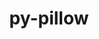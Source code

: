 ---
title: "py-pillow"
layout: cache
categories: [package, develop]
meta: {"versions": ["10.0.0", "9.0.0", "9.1.1", "9.2.0", "9.4.0", "9.5.0"], "compilers": ["apple-clang@=14.0.0", "apple-clang@=14.0.3", "gcc@=11.1.0", "gcc@=11.3.0", "gcc@=7.3.1", "gcc@=7.5.0"], "oss": ["amzn2", "ubuntu18.04", "ubuntu20.04", "ubuntu22.04", "ventura"], "platforms": ["darwin", "linux"], "targets": ["aarch64", "ivybridge", "ppc64le", "x86_64", "x86_64_v3"], "stacks": ["data-vis-sdk", "e4s", "e4s-power", "ml-darwin-aarch64-mps", "ml-linux-x86_64-cpu", "ml-linux-x86_64-cuda", "ml-linux-x86_64-rocm", "radiuss", "root"], "num_specs": 95, "num_specs_by_stack": {"root": 95, "ml-darwin-aarch64-mps": 3, "radiuss": 48, "e4s-power": 8, "data-vis-sdk": 8, "e4s": 7, "ml-linux-x86_64-cuda": 9, "ml-linux-x86_64-cpu": 9, "ml-linux-x86_64-rocm": 6}}
spec_details: [{"hash": "pigzg2srgrvpetu3wqy7rt44ds4lprbk", "compiler": "apple-clang@=14.0.0", "versions": ["9.5.0"], "os": "ventura", "platform": "darwin", "target": "aarch64", "variants": ["build_system=python_pip", "~freetype", "~imagequant", "+jpeg", "~jpeg2000", "~lcms", "~raqm", "~tiff", "~webp", "~xcb", "+zlib"], "stacks": ["root", "ml-darwin-aarch64-mps"], "size": "-", "tarball": "https://binaries.spack.io/develop/build_cache/darwin-ventura-aarch64/apple-clang-14.0.0/py-pillow-9.5.0/darwin-ventura-aarch64-apple-clang-14.0.0-py-pillow-9.5.0-pigzg2srgrvpetu3wqy7rt44ds4lprbk.spack"}, {"hash": "ovp3kf6xen5ujfgqdux5gowpvyd3nyex", "compiler": "apple-clang@=14.0.3", "versions": ["9.5.0"], "os": "ventura", "platform": "darwin", "target": "aarch64", "variants": ["build_system=python_pip", "~freetype", "~imagequant", "+jpeg", "~jpeg2000", "~lcms", "~raqm", "~tiff", "~webp", "~xcb", "+zlib"], "stacks": ["root", "ml-darwin-aarch64-mps"], "size": "-", "tarball": "https://binaries.spack.io/develop/build_cache/darwin-ventura-aarch64/apple-clang-14.0.3/py-pillow-9.5.0/darwin-ventura-aarch64-apple-clang-14.0.3-py-pillow-9.5.0-ovp3kf6xen5ujfgqdux5gowpvyd3nyex.spack"}, {"hash": "impr4f64ggrj6zgpad7d4yh2xieti36c", "compiler": "apple-clang@=14.0.3", "versions": ["9.5.0"], "os": "ventura", "platform": "darwin", "target": "aarch64", "variants": ["build_system=python_pip", "~freetype", "~imagequant", "+jpeg", "~jpeg2000", "~lcms", "~raqm", "~tiff", "~webp", "~xcb", "+zlib"], "stacks": ["root", "ml-darwin-aarch64-mps"], "size": "-", "tarball": "https://binaries.spack.io/develop/build_cache/darwin-ventura-aarch64/apple-clang-14.0.3/py-pillow-9.5.0/darwin-ventura-aarch64-apple-clang-14.0.3-py-pillow-9.5.0-impr4f64ggrj6zgpad7d4yh2xieti36c.spack"}, {"hash": "koaruousujlkgkwakaysfsv3sepf4f6u", "compiler": "gcc@=7.3.1", "versions": ["9.2.0"], "os": "amzn2", "platform": "linux", "target": "ivybridge", "variants": ["build_system=python_pip", "~freetype", "~imagequant", "+jpeg", "~jpeg2000", "~lcms", "~raqm", "~tiff", "~webp", "~xcb", "+zlib"], "stacks": ["root"], "size": "-", "tarball": "https://binaries.spack.io/develop/build_cache/linux-amzn2-ivybridge/gcc-7.3.1/py-pillow-9.2.0/linux-amzn2-ivybridge-gcc-7.3.1-py-pillow-9.2.0-koaruousujlkgkwakaysfsv3sepf4f6u.spack"}, {"hash": "s7vuguqjfkv23yjsmam4i2erhfmebn5f", "compiler": "gcc@=7.3.1", "versions": ["9.2.0"], "os": "amzn2", "platform": "linux", "target": "ivybridge", "variants": ["build_system=python_pip", "~freetype", "~imagequant", "+jpeg", "~jpeg2000", "~lcms", "~raqm", "~tiff", "~webp", "~xcb", "+zlib"], "stacks": ["root"], "size": "-", "tarball": "https://binaries.spack.io/develop/build_cache/linux-amzn2-ivybridge/gcc-7.3.1/py-pillow-9.2.0/linux-amzn2-ivybridge-gcc-7.3.1-py-pillow-9.2.0-s7vuguqjfkv23yjsmam4i2erhfmebn5f.spack"}, {"hash": "4yiabspa5w3mhzqbrophfjynoydplonc", "compiler": "gcc@=7.3.1", "versions": ["9.2.0"], "os": "amzn2", "platform": "linux", "target": "ivybridge", "variants": ["build_system=python_pip", "~freetype", "~imagequant", "+jpeg", "~jpeg2000", "~lcms", "~raqm", "~tiff", "~webp", "~xcb", "+zlib"], "stacks": ["root"], "size": "-", "tarball": "https://binaries.spack.io/develop/build_cache/linux-amzn2-ivybridge/gcc-7.3.1/py-pillow-9.2.0/linux-amzn2-ivybridge-gcc-7.3.1-py-pillow-9.2.0-4yiabspa5w3mhzqbrophfjynoydplonc.spack"}, {"hash": "id6idwulwq57cz3jrc543zeifzofadfi", "compiler": "gcc@=7.3.1", "versions": ["9.2.0"], "os": "amzn2", "platform": "linux", "target": "ivybridge", "variants": ["build_system=python_pip", "~freetype", "~imagequant", "+jpeg", "~jpeg2000", "~lcms", "~raqm", "~tiff", "~webp", "~xcb", "+zlib"], "stacks": ["root"], "size": "-", "tarball": "https://binaries.spack.io/develop/build_cache/linux-amzn2-ivybridge/gcc-7.3.1/py-pillow-9.2.0/linux-amzn2-ivybridge-gcc-7.3.1-py-pillow-9.2.0-id6idwulwq57cz3jrc543zeifzofadfi.spack"}, {"hash": "usuvt5yzq4ituyetgh36vxwglio6nguz", "compiler": "gcc@=7.3.1", "versions": ["9.2.0"], "os": "amzn2", "platform": "linux", "target": "ivybridge", "variants": ["build_system=python_pip", "~freetype", "~imagequant", "+jpeg", "~jpeg2000", "~lcms", "~raqm", "~tiff", "~webp", "~xcb", "+zlib"], "stacks": ["root"], "size": "-", "tarball": "https://binaries.spack.io/develop/build_cache/linux-amzn2-ivybridge/gcc-7.3.1/py-pillow-9.2.0/linux-amzn2-ivybridge-gcc-7.3.1-py-pillow-9.2.0-usuvt5yzq4ituyetgh36vxwglio6nguz.spack"}, {"hash": "7qs7dpvzzbmsaghfgkcq7lgynhqtgec6", "compiler": "gcc@=7.3.1", "versions": ["9.2.0"], "os": "amzn2", "platform": "linux", "target": "x86_64_v3", "variants": ["~freetype", "~imagequant", "+jpeg", "~jpeg2000", "~lcms", "~raqm", "~tiff", "~webp", "~xcb", "+zlib"], "stacks": ["root"], "size": "-", "tarball": "https://binaries.spack.io/develop/build_cache/linux-amzn2-x86_64_v3/gcc-7.3.1/py-pillow-9.2.0/linux-amzn2-x86_64_v3-gcc-7.3.1-py-pillow-9.2.0-7qs7dpvzzbmsaghfgkcq7lgynhqtgec6.spack"}, {"hash": "5jjmusxvzv76mv2mvhhiuowjmtb423ht", "compiler": "gcc@=7.3.1", "versions": ["9.2.0"], "os": "amzn2", "platform": "linux", "target": "x86_64_v3", "variants": ["build_system=python_pip", "~freetype", "~imagequant", "+jpeg", "~jpeg2000", "~lcms", "~raqm", "~tiff", "~webp", "~xcb", "+zlib"], "stacks": ["root"], "size": "-", "tarball": "https://binaries.spack.io/develop/build_cache/linux-amzn2-x86_64_v3/gcc-7.3.1/py-pillow-9.2.0/linux-amzn2-x86_64_v3-gcc-7.3.1-py-pillow-9.2.0-5jjmusxvzv76mv2mvhhiuowjmtb423ht.spack"}, {"hash": "olgpko6qax7giaxsnscew4mxitfsrqtv", "compiler": "gcc@=7.3.1", "versions": ["9.2.0"], "os": "amzn2", "platform": "linux", "target": "x86_64_v3", "variants": ["~freetype", "~imagequant", "+jpeg", "~jpeg2000", "~lcms", "~raqm", "~tiff", "~webp", "~xcb", "+zlib"], "stacks": ["root"], "size": "-", "tarball": "https://binaries.spack.io/develop/build_cache/linux-amzn2-x86_64_v3/gcc-7.3.1/py-pillow-9.2.0/linux-amzn2-x86_64_v3-gcc-7.3.1-py-pillow-9.2.0-olgpko6qax7giaxsnscew4mxitfsrqtv.spack"}, {"hash": "y7a33hsm6fsxsntgzp57t3q2ittyxq66", "compiler": "gcc@=7.3.1", "versions": ["9.2.0"], "os": "amzn2", "platform": "linux", "target": "x86_64_v3", "variants": ["build_system=python_pip", "~freetype", "~imagequant", "+jpeg", "~jpeg2000", "~lcms", "~raqm", "~tiff", "~webp", "~xcb", "+zlib"], "stacks": ["root"], "size": "-", "tarball": "https://binaries.spack.io/develop/build_cache/linux-amzn2-x86_64_v3/gcc-7.3.1/py-pillow-9.2.0/linux-amzn2-x86_64_v3-gcc-7.3.1-py-pillow-9.2.0-y7a33hsm6fsxsntgzp57t3q2ittyxq66.spack"}, {"hash": "j3izkkxwld3zkszgh27ktohxorwpdzuq", "compiler": "gcc@=7.3.1", "versions": ["9.2.0"], "os": "amzn2", "platform": "linux", "target": "x86_64_v3", "variants": ["build_system=python_pip", "~freetype", "~imagequant", "+jpeg", "~jpeg2000", "~lcms", "~raqm", "~tiff", "~webp", "~xcb", "+zlib"], "stacks": ["root"], "size": "-", "tarball": "https://binaries.spack.io/develop/build_cache/linux-amzn2-x86_64_v3/gcc-7.3.1/py-pillow-9.2.0/linux-amzn2-x86_64_v3-gcc-7.3.1-py-pillow-9.2.0-j3izkkxwld3zkszgh27ktohxorwpdzuq.spack"}, {"hash": "v6yo72fiumtktug6bhlrz3fdawwmg33s", "compiler": "gcc@=7.3.1", "versions": ["9.2.0"], "os": "amzn2", "platform": "linux", "target": "x86_64_v3", "variants": ["build_system=python_pip", "~freetype", "~imagequant", "+jpeg", "~jpeg2000", "~lcms", "~raqm", "~tiff", "~webp", "~xcb", "+zlib"], "stacks": ["root"], "size": "-", "tarball": "https://binaries.spack.io/develop/build_cache/linux-amzn2-x86_64_v3/gcc-7.3.1/py-pillow-9.2.0/linux-amzn2-x86_64_v3-gcc-7.3.1-py-pillow-9.2.0-v6yo72fiumtktug6bhlrz3fdawwmg33s.spack"}, {"hash": "oaejddiaphhdnsuocnc2xoaglf2e6mge", "compiler": "gcc@=7.3.1", "versions": ["9.2.0"], "os": "amzn2", "platform": "linux", "target": "x86_64_v3", "variants": ["build_system=python_pip", "~freetype", "~imagequant", "+jpeg", "~jpeg2000", "~lcms", "~raqm", "~tiff", "~webp", "~xcb", "+zlib"], "stacks": ["root"], "size": "-", "tarball": "https://binaries.spack.io/develop/build_cache/linux-amzn2-x86_64_v3/gcc-7.3.1/py-pillow-9.2.0/linux-amzn2-x86_64_v3-gcc-7.3.1-py-pillow-9.2.0-oaejddiaphhdnsuocnc2xoaglf2e6mge.spack"}, {"hash": "5yo57kn63pjqldkhyazuiiayah7iqgtq", "compiler": "gcc@=7.5.0", "versions": ["9.2.0"], "os": "ubuntu18.04", "platform": "linux", "target": "x86_64", "variants": ["~freetype", "~imagequant", "+jpeg", "~jpeg2000", "~lcms", "~tiff", "~webp", "~xcb", "+zlib"], "stacks": ["root", "radiuss"], "size": "-", "tarball": "https://binaries.spack.io/develop/build_cache/linux-ubuntu18.04-x86_64/gcc-7.5.0/py-pillow-9.2.0/linux-ubuntu18.04-x86_64-gcc-7.5.0-py-pillow-9.2.0-5yo57kn63pjqldkhyazuiiayah7iqgtq.spack"}, {"hash": "35zxbogqa3omkfyww2dqe4jhaswzwyga", "compiler": "gcc@=7.5.0", "versions": ["9.2.0"], "os": "ubuntu18.04", "platform": "linux", "target": "x86_64", "variants": ["~freetype", "~imagequant", "+jpeg", "~jpeg2000", "~lcms", "~tiff", "~webp", "~xcb", "+zlib"], "stacks": ["root", "radiuss"], "size": "-", "tarball": "https://binaries.spack.io/develop/build_cache/linux-ubuntu18.04-x86_64/gcc-7.5.0/py-pillow-9.2.0/linux-ubuntu18.04-x86_64-gcc-7.5.0-py-pillow-9.2.0-35zxbogqa3omkfyww2dqe4jhaswzwyga.spack"}, {"hash": "6w3j4maxxf76fcznsyivm277dbm6iz2b", "compiler": "gcc@=7.5.0", "versions": ["9.2.0"], "os": "ubuntu18.04", "platform": "linux", "target": "x86_64", "variants": ["build_system=python_pip", "~freetype", "~imagequant", "+jpeg", "~jpeg2000", "~lcms", "~raqm", "~tiff", "~webp", "~xcb", "+zlib"], "stacks": ["root", "radiuss"], "size": "-", "tarball": "https://binaries.spack.io/develop/build_cache/linux-ubuntu18.04-x86_64/gcc-7.5.0/py-pillow-9.2.0/linux-ubuntu18.04-x86_64-gcc-7.5.0-py-pillow-9.2.0-6w3j4maxxf76fcznsyivm277dbm6iz2b.spack"}, {"hash": "5sautz7p66m6n3z5mp7wjgrdajoqwm3b", "compiler": "gcc@=7.5.0", "versions": ["9.2.0"], "os": "ubuntu18.04", "platform": "linux", "target": "x86_64", "variants": ["~freetype", "~imagequant", "+jpeg", "~jpeg2000", "~lcms", "~tiff", "~webp", "~xcb", "+zlib"], "stacks": ["root", "radiuss"], "size": "-", "tarball": "https://binaries.spack.io/develop/build_cache/linux-ubuntu18.04-x86_64/gcc-7.5.0/py-pillow-9.2.0/linux-ubuntu18.04-x86_64-gcc-7.5.0-py-pillow-9.2.0-5sautz7p66m6n3z5mp7wjgrdajoqwm3b.spack"}, {"hash": "v7khdlm2is652gull7qq2qkxykymt24l", "compiler": "gcc@=7.5.0", "versions": ["9.1.1"], "os": "ubuntu18.04", "platform": "linux", "target": "x86_64", "variants": ["~freetype", "~imagequant", "+jpeg", "~jpeg2000", "~lcms", "~tiff", "~webp", "~xcb", "+zlib"], "stacks": ["root", "radiuss"], "size": "-", "tarball": "https://binaries.spack.io/develop/build_cache/linux-ubuntu18.04-x86_64/gcc-7.5.0/py-pillow-9.1.1/linux-ubuntu18.04-x86_64-gcc-7.5.0-py-pillow-9.1.1-v7khdlm2is652gull7qq2qkxykymt24l.spack"}, {"hash": "23mocdx7jqh4n4ncmqemrgypfrswtcag", "compiler": "gcc@=7.5.0", "versions": ["9.2.0"], "os": "ubuntu18.04", "platform": "linux", "target": "x86_64", "variants": ["~freetype", "~imagequant", "+jpeg", "~jpeg2000", "~lcms", "~tiff", "~webp", "~xcb", "+zlib"], "stacks": ["root", "radiuss"], "size": "-", "tarball": "https://binaries.spack.io/develop/build_cache/linux-ubuntu18.04-x86_64/gcc-7.5.0/py-pillow-9.2.0/linux-ubuntu18.04-x86_64-gcc-7.5.0-py-pillow-9.2.0-23mocdx7jqh4n4ncmqemrgypfrswtcag.spack"}, {"hash": "erhvnx3s6wfm4uvcarz47rlanqgwyt4j", "compiler": "gcc@=7.5.0", "versions": ["9.2.0"], "os": "ubuntu18.04", "platform": "linux", "target": "x86_64", "variants": ["~freetype", "~imagequant", "+jpeg", "~jpeg2000", "~lcms", "~tiff", "~webp", "~xcb", "+zlib"], "stacks": ["root", "radiuss"], "size": "-", "tarball": "https://binaries.spack.io/develop/build_cache/linux-ubuntu18.04-x86_64/gcc-7.5.0/py-pillow-9.2.0/linux-ubuntu18.04-x86_64-gcc-7.5.0-py-pillow-9.2.0-erhvnx3s6wfm4uvcarz47rlanqgwyt4j.spack"}, {"hash": "y26d3pondxb2v4puk7swzinxbr4ubnul", "compiler": "gcc@=7.5.0", "versions": ["9.4.0"], "os": "ubuntu18.04", "platform": "linux", "target": "x86_64", "variants": ["build_system=python_pip", "~freetype", "~imagequant", "+jpeg", "~jpeg2000", "~lcms", "~raqm", "~tiff", "~webp", "~xcb", "+zlib"], "stacks": ["root", "radiuss"], "size": "-", "tarball": "https://binaries.spack.io/develop/build_cache/linux-ubuntu18.04-x86_64/gcc-7.5.0/py-pillow-9.4.0/linux-ubuntu18.04-x86_64-gcc-7.5.0-py-pillow-9.4.0-y26d3pondxb2v4puk7swzinxbr4ubnul.spack"}, {"hash": "r43ovuaxnjsdg7jbjyvqt5ofienn5jyr", "compiler": "gcc@=7.5.0", "versions": ["9.2.0"], "os": "ubuntu18.04", "platform": "linux", "target": "x86_64", "variants": ["~freetype", "~imagequant", "+jpeg", "~jpeg2000", "~lcms", "~tiff", "~webp", "~xcb", "+zlib"], "stacks": ["root", "radiuss"], "size": "-", "tarball": "https://binaries.spack.io/develop/build_cache/linux-ubuntu18.04-x86_64/gcc-7.5.0/py-pillow-9.2.0/linux-ubuntu18.04-x86_64-gcc-7.5.0-py-pillow-9.2.0-r43ovuaxnjsdg7jbjyvqt5ofienn5jyr.spack"}, {"hash": "l2tvhnm4on5qw3qbtg4ltmfl5bywavxb", "compiler": "gcc@=7.5.0", "versions": ["9.2.0"], "os": "ubuntu18.04", "platform": "linux", "target": "x86_64", "variants": ["build_system=python_pip", "~freetype", "~imagequant", "+jpeg", "~jpeg2000", "~lcms", "~raqm", "~tiff", "~webp", "~xcb", "+zlib"], "stacks": ["root", "radiuss"], "size": "-", "tarball": "https://binaries.spack.io/develop/build_cache/linux-ubuntu18.04-x86_64/gcc-7.5.0/py-pillow-9.2.0/linux-ubuntu18.04-x86_64-gcc-7.5.0-py-pillow-9.2.0-l2tvhnm4on5qw3qbtg4ltmfl5bywavxb.spack"}, {"hash": "hqclge7bppfkwmz7g6yoiuebm6hp54i7", "compiler": "gcc@=7.5.0", "versions": ["9.0.0"], "os": "ubuntu18.04", "platform": "linux", "target": "x86_64", "variants": ["~freetype", "~imagequant", "+jpeg", "~jpeg2000", "~lcms", "~tiff", "~webp", "~webpmux", "~xcb", "+zlib"], "stacks": ["root", "radiuss"], "size": "-", "tarball": "https://binaries.spack.io/develop/build_cache/linux-ubuntu18.04-x86_64/gcc-7.5.0/py-pillow-9.0.0/linux-ubuntu18.04-x86_64-gcc-7.5.0-py-pillow-9.0.0-hqclge7bppfkwmz7g6yoiuebm6hp54i7.spack"}, {"hash": "fqv5f3qzifiefikivqezdicb6hktkolc", "compiler": "gcc@=7.5.0", "versions": ["9.2.0"], "os": "ubuntu18.04", "platform": "linux", "target": "x86_64", "variants": ["~freetype", "~imagequant", "+jpeg", "~jpeg2000", "~lcms", "~tiff", "~webp", "~xcb", "+zlib"], "stacks": ["root", "radiuss"], "size": "-", "tarball": "https://binaries.spack.io/develop/build_cache/linux-ubuntu18.04-x86_64/gcc-7.5.0/py-pillow-9.2.0/linux-ubuntu18.04-x86_64-gcc-7.5.0-py-pillow-9.2.0-fqv5f3qzifiefikivqezdicb6hktkolc.spack"}, {"hash": "chawsswv7tyjoqlxzvcvr3roea46vpnz", "compiler": "gcc@=7.5.0", "versions": ["9.1.1"], "os": "ubuntu18.04", "platform": "linux", "target": "x86_64", "variants": ["~freetype", "~imagequant", "+jpeg", "~jpeg2000", "~lcms", "~tiff", "~webp", "~xcb", "+zlib"], "stacks": ["root", "radiuss"], "size": "-", "tarball": "https://binaries.spack.io/develop/build_cache/linux-ubuntu18.04-x86_64/gcc-7.5.0/py-pillow-9.1.1/linux-ubuntu18.04-x86_64-gcc-7.5.0-py-pillow-9.1.1-chawsswv7tyjoqlxzvcvr3roea46vpnz.spack"}, {"hash": "oyetihezqpkmpoquti4nxebcgkvqne73", "compiler": "gcc@=7.5.0", "versions": ["9.2.0"], "os": "ubuntu18.04", "platform": "linux", "target": "x86_64", "variants": ["~freetype", "~imagequant", "+jpeg", "~jpeg2000", "~lcms", "~tiff", "~webp", "~xcb", "+zlib"], "stacks": ["root", "radiuss"], "size": "-", "tarball": "https://binaries.spack.io/develop/build_cache/linux-ubuntu18.04-x86_64/gcc-7.5.0/py-pillow-9.2.0/linux-ubuntu18.04-x86_64-gcc-7.5.0-py-pillow-9.2.0-oyetihezqpkmpoquti4nxebcgkvqne73.spack"}, {"hash": "nwcyg3ejwsfxjkcawekqfgt3lsymbi34", "compiler": "gcc@=7.5.0", "versions": ["9.0.0"], "os": "ubuntu18.04", "platform": "linux", "target": "x86_64", "variants": ["~freetype", "~imagequant", "+jpeg", "~jpeg2000", "~lcms", "~tiff", "~webp", "~webpmux", "~xcb", "+zlib"], "stacks": ["root", "radiuss"], "size": "-", "tarball": "https://binaries.spack.io/develop/build_cache/linux-ubuntu18.04-x86_64/gcc-7.5.0/py-pillow-9.0.0/linux-ubuntu18.04-x86_64-gcc-7.5.0-py-pillow-9.0.0-nwcyg3ejwsfxjkcawekqfgt3lsymbi34.spack"}, {"hash": "vxtcj323zpwroiomiqujrmgtg7zovjyy", "compiler": "gcc@=7.5.0", "versions": ["9.0.0"], "os": "ubuntu18.04", "platform": "linux", "target": "x86_64", "variants": ["~freetype", "~imagequant", "+jpeg", "~jpeg2000", "~lcms", "~tiff", "~webp", "~webpmux", "~xcb", "+zlib"], "stacks": ["root", "radiuss"], "size": "-", "tarball": "https://binaries.spack.io/develop/build_cache/linux-ubuntu18.04-x86_64/gcc-7.5.0/py-pillow-9.0.0/linux-ubuntu18.04-x86_64-gcc-7.5.0-py-pillow-9.0.0-vxtcj323zpwroiomiqujrmgtg7zovjyy.spack"}, {"hash": "6l4yhttt723iuwaxhfxd6xdkxrhvyv3o", "compiler": "gcc@=7.5.0", "versions": ["9.2.0"], "os": "ubuntu18.04", "platform": "linux", "target": "x86_64", "variants": ["~freetype", "~imagequant", "+jpeg", "~jpeg2000", "~lcms", "~tiff", "~webp", "~xcb", "+zlib"], "stacks": ["root", "radiuss"], "size": "-", "tarball": "https://binaries.spack.io/develop/build_cache/linux-ubuntu18.04-x86_64/gcc-7.5.0/py-pillow-9.2.0/linux-ubuntu18.04-x86_64-gcc-7.5.0-py-pillow-9.2.0-6l4yhttt723iuwaxhfxd6xdkxrhvyv3o.spack"}, {"hash": "jnp62ij4en3aiae6u3jqinjok2md5myw", "compiler": "gcc@=7.5.0", "versions": ["9.0.0"], "os": "ubuntu18.04", "platform": "linux", "target": "x86_64", "variants": ["~freetype", "~imagequant", "+jpeg", "~jpeg2000", "~lcms", "~tiff", "~webp", "~webpmux", "~xcb", "+zlib"], "stacks": ["root", "radiuss"], "size": "-", "tarball": "https://binaries.spack.io/develop/build_cache/linux-ubuntu18.04-x86_64/gcc-7.5.0/py-pillow-9.0.0/linux-ubuntu18.04-x86_64-gcc-7.5.0-py-pillow-9.0.0-jnp62ij4en3aiae6u3jqinjok2md5myw.spack"}, {"hash": "dnuxwz2oawwcbr3ieefbu4q6v5cohtd4", "compiler": "gcc@=7.5.0", "versions": ["9.2.0"], "os": "ubuntu18.04", "platform": "linux", "target": "x86_64", "variants": ["~freetype", "~imagequant", "+jpeg", "~jpeg2000", "~lcms", "~tiff", "~webp", "~xcb", "+zlib"], "stacks": ["root", "radiuss"], "size": "-", "tarball": "https://binaries.spack.io/develop/build_cache/linux-ubuntu18.04-x86_64/gcc-7.5.0/py-pillow-9.2.0/linux-ubuntu18.04-x86_64-gcc-7.5.0-py-pillow-9.2.0-dnuxwz2oawwcbr3ieefbu4q6v5cohtd4.spack"}, {"hash": "zuenbot3ccowezv5om5bgkdajm3o3of5", "compiler": "gcc@=7.5.0", "versions": ["9.1.1"], "os": "ubuntu18.04", "platform": "linux", "target": "x86_64", "variants": ["~freetype", "~imagequant", "+jpeg", "~jpeg2000", "~lcms", "~tiff", "~webp", "~xcb", "+zlib"], "stacks": ["root", "radiuss"], "size": "-", "tarball": "https://binaries.spack.io/develop/build_cache/linux-ubuntu18.04-x86_64/gcc-7.5.0/py-pillow-9.1.1/linux-ubuntu18.04-x86_64-gcc-7.5.0-py-pillow-9.1.1-zuenbot3ccowezv5om5bgkdajm3o3of5.spack"}, {"hash": "xzcvrkadpktrlg5hgbmaaiuzu4fumo5u", "compiler": "gcc@=7.5.0", "versions": ["9.2.0"], "os": "ubuntu18.04", "platform": "linux", "target": "x86_64", "variants": ["build_system=python_pip", "~freetype", "~imagequant", "+jpeg", "~jpeg2000", "~lcms", "~raqm", "~tiff", "~webp", "~xcb", "+zlib"], "stacks": ["root", "radiuss"], "size": "-", "tarball": "https://binaries.spack.io/develop/build_cache/linux-ubuntu18.04-x86_64/gcc-7.5.0/py-pillow-9.2.0/linux-ubuntu18.04-x86_64-gcc-7.5.0-py-pillow-9.2.0-xzcvrkadpktrlg5hgbmaaiuzu4fumo5u.spack"}, {"hash": "2garraxflmkh3r3ckcmyl7mn47jlaaux", "compiler": "gcc@=7.5.0", "versions": ["9.2.0"], "os": "ubuntu18.04", "platform": "linux", "target": "x86_64", "variants": ["~freetype", "~imagequant", "+jpeg", "~jpeg2000", "~lcms", "~tiff", "~webp", "~xcb", "+zlib"], "stacks": ["root", "radiuss"], "size": "-", "tarball": "https://binaries.spack.io/develop/build_cache/linux-ubuntu18.04-x86_64/gcc-7.5.0/py-pillow-9.2.0/linux-ubuntu18.04-x86_64-gcc-7.5.0-py-pillow-9.2.0-2garraxflmkh3r3ckcmyl7mn47jlaaux.spack"}, {"hash": "mw6wz33yonabbnuuvqj7fwikukhmzjiv", "compiler": "gcc@=7.5.0", "versions": ["9.2.0"], "os": "ubuntu18.04", "platform": "linux", "target": "x86_64", "variants": ["~freetype", "~imagequant", "+jpeg", "~jpeg2000", "~lcms", "~tiff", "~webp", "~xcb", "+zlib"], "stacks": ["root", "radiuss"], "size": "-", "tarball": "https://binaries.spack.io/develop/build_cache/linux-ubuntu18.04-x86_64/gcc-7.5.0/py-pillow-9.2.0/linux-ubuntu18.04-x86_64-gcc-7.5.0-py-pillow-9.2.0-mw6wz33yonabbnuuvqj7fwikukhmzjiv.spack"}, {"hash": "4v4qnjrpbqdbaap7xv3bpzatetpmapjb", "compiler": "gcc@=7.5.0", "versions": ["9.1.1"], "os": "ubuntu18.04", "platform": "linux", "target": "x86_64", "variants": ["~freetype", "~imagequant", "+jpeg", "~jpeg2000", "~lcms", "~tiff", "~webp", "~xcb", "+zlib"], "stacks": ["root", "radiuss"], "size": "-", "tarball": "https://binaries.spack.io/develop/build_cache/linux-ubuntu18.04-x86_64/gcc-7.5.0/py-pillow-9.1.1/linux-ubuntu18.04-x86_64-gcc-7.5.0-py-pillow-9.1.1-4v4qnjrpbqdbaap7xv3bpzatetpmapjb.spack"}, {"hash": "z5z7z64fzna377gohhobyquzszowx54f", "compiler": "gcc@=7.5.0", "versions": ["9.2.0"], "os": "ubuntu18.04", "platform": "linux", "target": "x86_64", "variants": ["~freetype", "~imagequant", "+jpeg", "~jpeg2000", "~lcms", "~tiff", "~webp", "~xcb", "+zlib"], "stacks": ["root", "radiuss"], "size": "-", "tarball": "https://binaries.spack.io/develop/build_cache/linux-ubuntu18.04-x86_64/gcc-7.5.0/py-pillow-9.2.0/linux-ubuntu18.04-x86_64-gcc-7.5.0-py-pillow-9.2.0-z5z7z64fzna377gohhobyquzszowx54f.spack"}, {"hash": "ifv6bzpgqjde6lobskqgsv2ymjwnyffv", "compiler": "gcc@=7.5.0", "versions": ["9.2.0"], "os": "ubuntu18.04", "platform": "linux", "target": "x86_64", "variants": ["~freetype", "~imagequant", "+jpeg", "~jpeg2000", "~lcms", "~tiff", "~webp", "~xcb", "+zlib"], "stacks": ["root", "radiuss"], "size": "-", "tarball": "https://binaries.spack.io/develop/build_cache/linux-ubuntu18.04-x86_64/gcc-7.5.0/py-pillow-9.2.0/linux-ubuntu18.04-x86_64-gcc-7.5.0-py-pillow-9.2.0-ifv6bzpgqjde6lobskqgsv2ymjwnyffv.spack"}, {"hash": "thyboruta4cku67vm72okejvutlqx5w4", "compiler": "gcc@=7.5.0", "versions": ["9.1.1"], "os": "ubuntu18.04", "platform": "linux", "target": "x86_64", "variants": ["~freetype", "~imagequant", "+jpeg", "~jpeg2000", "~lcms", "~tiff", "~webp", "~xcb", "+zlib"], "stacks": ["root", "radiuss"], "size": "-", "tarball": "https://binaries.spack.io/develop/build_cache/linux-ubuntu18.04-x86_64/gcc-7.5.0/py-pillow-9.1.1/linux-ubuntu18.04-x86_64-gcc-7.5.0-py-pillow-9.1.1-thyboruta4cku67vm72okejvutlqx5w4.spack"}, {"hash": "lqcxrw3ldrxg6sij33apnamhe4s3uke6", "compiler": "gcc@=7.5.0", "versions": ["9.2.0"], "os": "ubuntu18.04", "platform": "linux", "target": "x86_64", "variants": ["~freetype", "~imagequant", "+jpeg", "~jpeg2000", "~lcms", "~tiff", "~webp", "~xcb", "+zlib"], "stacks": ["root", "radiuss"], "size": "-", "tarball": "https://binaries.spack.io/develop/build_cache/linux-ubuntu18.04-x86_64/gcc-7.5.0/py-pillow-9.2.0/linux-ubuntu18.04-x86_64-gcc-7.5.0-py-pillow-9.2.0-lqcxrw3ldrxg6sij33apnamhe4s3uke6.spack"}, {"hash": "5fgpzdw63bmisfr7clljuo634c4elvrc", "compiler": "gcc@=7.5.0", "versions": ["9.2.0"], "os": "ubuntu18.04", "platform": "linux", "target": "x86_64", "variants": ["~freetype", "~imagequant", "+jpeg", "~jpeg2000", "~lcms", "~tiff", "~webp", "~xcb", "+zlib"], "stacks": ["root", "radiuss"], "size": "-", "tarball": "https://binaries.spack.io/develop/build_cache/linux-ubuntu18.04-x86_64/gcc-7.5.0/py-pillow-9.2.0/linux-ubuntu18.04-x86_64-gcc-7.5.0-py-pillow-9.2.0-5fgpzdw63bmisfr7clljuo634c4elvrc.spack"}, {"hash": "hpetmxnnonunp7yiz5v56pmluvcy6ydd", "compiler": "gcc@=7.5.0", "versions": ["9.1.1"], "os": "ubuntu18.04", "platform": "linux", "target": "x86_64", "variants": ["~freetype", "~imagequant", "+jpeg", "~jpeg2000", "~lcms", "~tiff", "~webp", "~xcb", "+zlib"], "stacks": ["root", "radiuss"], "size": "-", "tarball": "https://binaries.spack.io/develop/build_cache/linux-ubuntu18.04-x86_64/gcc-7.5.0/py-pillow-9.1.1/linux-ubuntu18.04-x86_64-gcc-7.5.0-py-pillow-9.1.1-hpetmxnnonunp7yiz5v56pmluvcy6ydd.spack"}, {"hash": "hxfxhdpesqnzczbwhzs2rj757q3altv4", "compiler": "gcc@=7.5.0", "versions": ["9.2.0"], "os": "ubuntu18.04", "platform": "linux", "target": "x86_64", "variants": ["build_system=python_pip", "~freetype", "~imagequant", "+jpeg", "~jpeg2000", "~lcms", "~raqm", "~tiff", "~webp", "~xcb", "+zlib"], "stacks": ["root", "radiuss"], "size": "-", "tarball": "https://binaries.spack.io/develop/build_cache/linux-ubuntu18.04-x86_64/gcc-7.5.0/py-pillow-9.2.0/linux-ubuntu18.04-x86_64-gcc-7.5.0-py-pillow-9.2.0-hxfxhdpesqnzczbwhzs2rj757q3altv4.spack"}, {"hash": "i7pyrhydskvprajkeuzike3bx6otjlaf", "compiler": "gcc@=7.5.0", "versions": ["9.0.0"], "os": "ubuntu18.04", "platform": "linux", "target": "x86_64", "variants": ["~freetype", "~imagequant", "+jpeg", "~jpeg2000", "~lcms", "~tiff", "~webp", "~webpmux", "~xcb", "+zlib"], "stacks": ["root", "radiuss"], "size": "-", "tarball": "https://binaries.spack.io/develop/build_cache/linux-ubuntu18.04-x86_64/gcc-7.5.0/py-pillow-9.0.0/linux-ubuntu18.04-x86_64-gcc-7.5.0-py-pillow-9.0.0-i7pyrhydskvprajkeuzike3bx6otjlaf.spack"}, {"hash": "n4bcyig4uamciqhrgbuv23fxoej56xkp", "compiler": "gcc@=7.5.0", "versions": ["9.2.0"], "os": "ubuntu18.04", "platform": "linux", "target": "x86_64", "variants": ["~freetype", "~imagequant", "+jpeg", "~jpeg2000", "~lcms", "~tiff", "~webp", "~xcb", "+zlib"], "stacks": ["root", "radiuss"], "size": "-", "tarball": "https://binaries.spack.io/develop/build_cache/linux-ubuntu18.04-x86_64/gcc-7.5.0/py-pillow-9.2.0/linux-ubuntu18.04-x86_64-gcc-7.5.0-py-pillow-9.2.0-n4bcyig4uamciqhrgbuv23fxoej56xkp.spack"}, {"hash": "xnhimoikftoijmy3jonygmkhaxbsbfti", "compiler": "gcc@=7.5.0", "versions": ["9.2.0"], "os": "ubuntu18.04", "platform": "linux", "target": "x86_64", "variants": ["~freetype", "~imagequant", "+jpeg", "~jpeg2000", "~lcms", "~tiff", "~webp", "~xcb", "+zlib"], "stacks": ["root", "radiuss"], "size": "-", "tarball": "https://binaries.spack.io/develop/build_cache/linux-ubuntu18.04-x86_64/gcc-7.5.0/py-pillow-9.2.0/linux-ubuntu18.04-x86_64-gcc-7.5.0-py-pillow-9.2.0-xnhimoikftoijmy3jonygmkhaxbsbfti.spack"}, {"hash": "upoemup5rce7la3kcwtm6u3iuevp3r7a", "compiler": "gcc@=7.5.0", "versions": ["9.2.0"], "os": "ubuntu18.04", "platform": "linux", "target": "x86_64", "variants": ["~freetype", "~imagequant", "+jpeg", "~jpeg2000", "~lcms", "~tiff", "~webp", "~xcb", "+zlib"], "stacks": ["root", "radiuss"], "size": "-", "tarball": "https://binaries.spack.io/develop/build_cache/linux-ubuntu18.04-x86_64/gcc-7.5.0/py-pillow-9.2.0/linux-ubuntu18.04-x86_64-gcc-7.5.0-py-pillow-9.2.0-upoemup5rce7la3kcwtm6u3iuevp3r7a.spack"}, {"hash": "zw7mqts5bkukv24wtcjot33kk2ny6fif", "compiler": "gcc@=7.5.0", "versions": ["9.2.0"], "os": "ubuntu18.04", "platform": "linux", "target": "x86_64", "variants": ["~freetype", "~imagequant", "+jpeg", "~jpeg2000", "~lcms", "~tiff", "~webp", "~xcb", "+zlib"], "stacks": ["root", "radiuss"], "size": "-", "tarball": "https://binaries.spack.io/develop/build_cache/linux-ubuntu18.04-x86_64/gcc-7.5.0/py-pillow-9.2.0/linux-ubuntu18.04-x86_64-gcc-7.5.0-py-pillow-9.2.0-zw7mqts5bkukv24wtcjot33kk2ny6fif.spack"}, {"hash": "xaxbprj6kzxtvnms6cvj6lrur3gg2tye", "compiler": "gcc@=7.5.0", "versions": ["9.0.0"], "os": "ubuntu18.04", "platform": "linux", "target": "x86_64", "variants": ["~freetype", "~imagequant", "+jpeg", "~jpeg2000", "~lcms", "~tiff", "~webp", "~webpmux", "~xcb", "+zlib"], "stacks": ["root", "radiuss"], "size": "-", "tarball": "https://binaries.spack.io/develop/build_cache/linux-ubuntu18.04-x86_64/gcc-7.5.0/py-pillow-9.0.0/linux-ubuntu18.04-x86_64-gcc-7.5.0-py-pillow-9.0.0-xaxbprj6kzxtvnms6cvj6lrur3gg2tye.spack"}, {"hash": "doocpnaenzy4dfyct4cmqhj7xghh6knh", "compiler": "gcc@=7.5.0", "versions": ["9.1.1"], "os": "ubuntu18.04", "platform": "linux", "target": "x86_64", "variants": ["~freetype", "~imagequant", "+jpeg", "~jpeg2000", "~lcms", "~tiff", "~webp", "~xcb", "+zlib"], "stacks": ["root", "radiuss"], "size": "-", "tarball": "https://binaries.spack.io/develop/build_cache/linux-ubuntu18.04-x86_64/gcc-7.5.0/py-pillow-9.1.1/linux-ubuntu18.04-x86_64-gcc-7.5.0-py-pillow-9.1.1-doocpnaenzy4dfyct4cmqhj7xghh6knh.spack"}, {"hash": "6c7l4llqhgvxtjrqzvzedylsjfr6gmhy", "compiler": "gcc@=7.5.0", "versions": ["9.2.0"], "os": "ubuntu18.04", "platform": "linux", "target": "x86_64", "variants": ["build_system=python_pip", "~freetype", "~imagequant", "+jpeg", "~jpeg2000", "~lcms", "~raqm", "~tiff", "~webp", "~xcb", "+zlib"], "stacks": ["root", "radiuss"], "size": "-", "tarball": "https://binaries.spack.io/develop/build_cache/linux-ubuntu18.04-x86_64/gcc-7.5.0/py-pillow-9.2.0/linux-ubuntu18.04-x86_64-gcc-7.5.0-py-pillow-9.2.0-6c7l4llqhgvxtjrqzvzedylsjfr6gmhy.spack"}, {"hash": "halxkkueifrzqeldrfmx3iyzu5wqnpdo", "compiler": "gcc@=7.5.0", "versions": ["9.2.0"], "os": "ubuntu18.04", "platform": "linux", "target": "x86_64", "variants": ["~freetype", "~imagequant", "+jpeg", "~jpeg2000", "~lcms", "~tiff", "~webp", "~xcb", "+zlib"], "stacks": ["root", "radiuss"], "size": "-", "tarball": "https://binaries.spack.io/develop/build_cache/linux-ubuntu18.04-x86_64/gcc-7.5.0/py-pillow-9.2.0/linux-ubuntu18.04-x86_64-gcc-7.5.0-py-pillow-9.2.0-halxkkueifrzqeldrfmx3iyzu5wqnpdo.spack"}, {"hash": "o3qjbdxbj2tgzyjq7ia2k6mssddwp7b7", "compiler": "gcc@=7.5.0", "versions": ["9.4.0"], "os": "ubuntu18.04", "platform": "linux", "target": "x86_64_v3", "variants": ["build_system=python_pip", "~freetype", "~imagequant", "+jpeg", "~jpeg2000", "~lcms", "~raqm", "~tiff", "~webp", "~xcb", "+zlib"], "stacks": ["root", "radiuss"], "size": "-", "tarball": "https://binaries.spack.io/develop/build_cache/linux-ubuntu18.04-x86_64_v3/gcc-7.5.0/py-pillow-9.4.0/linux-ubuntu18.04-x86_64_v3-gcc-7.5.0-py-pillow-9.4.0-o3qjbdxbj2tgzyjq7ia2k6mssddwp7b7.spack"}, {"hash": "7orhbv3pyfkffvqasftfpefg4jkck3zl", "compiler": "gcc@=7.5.0", "versions": ["9.4.0"], "os": "ubuntu18.04", "platform": "linux", "target": "x86_64_v3", "variants": ["build_system=python_pip", "~freetype", "~imagequant", "+jpeg", "~jpeg2000", "~lcms", "~raqm", "~tiff", "~webp", "~xcb", "+zlib"], "stacks": ["root", "radiuss"], "size": "-", "tarball": "https://binaries.spack.io/develop/build_cache/linux-ubuntu18.04-x86_64_v3/gcc-7.5.0/py-pillow-9.4.0/linux-ubuntu18.04-x86_64_v3-gcc-7.5.0-py-pillow-9.4.0-7orhbv3pyfkffvqasftfpefg4jkck3zl.spack"}, {"hash": "sqr3osulnqwnbfdxdsucgvpn4hgefxt6", "compiler": "gcc@=7.5.0", "versions": ["10.0.0"], "os": "ubuntu18.04", "platform": "linux", "target": "x86_64_v3", "variants": ["build_system=python_pip", "~freetype", "~imagequant", "+jpeg", "~jpeg2000", "~lcms", "~raqm", "~tiff", "~webp", "~xcb", "+zlib"], "stacks": ["root", "radiuss"], "size": "-", "tarball": "https://binaries.spack.io/develop/build_cache/linux-ubuntu18.04-x86_64_v3/gcc-7.5.0/py-pillow-10.0.0/linux-ubuntu18.04-x86_64_v3-gcc-7.5.0-py-pillow-10.0.0-sqr3osulnqwnbfdxdsucgvpn4hgefxt6.spack"}, {"hash": "kl2nb2vrwf7zs7f6ohq4oqjay2sappk4", "compiler": "gcc@=7.5.0", "versions": ["9.5.0"], "os": "ubuntu18.04", "platform": "linux", "target": "x86_64_v3", "variants": ["build_system=python_pip", "~freetype", "~imagequant", "+jpeg", "~jpeg2000", "~lcms", "~raqm", "~tiff", "~webp", "~xcb", "+zlib"], "stacks": ["root", "radiuss"], "size": "-", "tarball": "https://binaries.spack.io/develop/build_cache/linux-ubuntu18.04-x86_64_v3/gcc-7.5.0/py-pillow-9.5.0/linux-ubuntu18.04-x86_64_v3-gcc-7.5.0-py-pillow-9.5.0-kl2nb2vrwf7zs7f6ohq4oqjay2sappk4.spack"}, {"hash": "4pfzphtfweftttbacme5grfi2t3bescv", "compiler": "gcc@=7.5.0", "versions": ["9.5.0"], "os": "ubuntu18.04", "platform": "linux", "target": "x86_64_v3", "variants": ["build_system=python_pip", "~freetype", "~imagequant", "+jpeg", "~jpeg2000", "~lcms", "~raqm", "~tiff", "~webp", "~xcb", "+zlib"], "stacks": ["root", "radiuss"], "size": "-", "tarball": "https://binaries.spack.io/develop/build_cache/linux-ubuntu18.04-x86_64_v3/gcc-7.5.0/py-pillow-9.5.0/linux-ubuntu18.04-x86_64_v3-gcc-7.5.0-py-pillow-9.5.0-4pfzphtfweftttbacme5grfi2t3bescv.spack"}, {"hash": "t4ipymmdpth56u7ftx43jbimkwcfgfm2", "compiler": "gcc@=7.5.0", "versions": ["9.5.0"], "os": "ubuntu18.04", "platform": "linux", "target": "x86_64_v3", "variants": ["build_system=python_pip", "~freetype", "~imagequant", "+jpeg", "~jpeg2000", "~lcms", "~raqm", "~tiff", "~webp", "~xcb", "+zlib"], "stacks": ["root", "radiuss"], "size": "-", "tarball": "https://binaries.spack.io/develop/build_cache/linux-ubuntu18.04-x86_64_v3/gcc-7.5.0/py-pillow-9.5.0/linux-ubuntu18.04-x86_64_v3-gcc-7.5.0-py-pillow-9.5.0-t4ipymmdpth56u7ftx43jbimkwcfgfm2.spack"}, {"hash": "u7zj3ipmdcmjmts5ssbk6uus7iu4bpsc", "compiler": "gcc@=7.5.0", "versions": ["9.5.0"], "os": "ubuntu18.04", "platform": "linux", "target": "x86_64_v3", "variants": ["build_system=python_pip", "~freetype", "~imagequant", "+jpeg", "~jpeg2000", "~lcms", "~raqm", "~tiff", "~webp", "~xcb", "+zlib"], "stacks": ["root", "radiuss"], "size": "-", "tarball": "https://binaries.spack.io/develop/build_cache/linux-ubuntu18.04-x86_64_v3/gcc-7.5.0/py-pillow-9.5.0/linux-ubuntu18.04-x86_64_v3-gcc-7.5.0-py-pillow-9.5.0-u7zj3ipmdcmjmts5ssbk6uus7iu4bpsc.spack"}, {"hash": "lxvu6ghu6nojd6mfzbmlgthsqqytkjht", "compiler": "gcc@=7.5.0", "versions": ["9.4.0"], "os": "ubuntu18.04", "platform": "linux", "target": "x86_64_v3", "variants": ["build_system=python_pip", "~freetype", "~imagequant", "+jpeg", "~jpeg2000", "~lcms", "~raqm", "~tiff", "~webp", "~xcb", "+zlib"], "stacks": ["root", "radiuss"], "size": "-", "tarball": "https://binaries.spack.io/develop/build_cache/linux-ubuntu18.04-x86_64_v3/gcc-7.5.0/py-pillow-9.4.0/linux-ubuntu18.04-x86_64_v3-gcc-7.5.0-py-pillow-9.4.0-lxvu6ghu6nojd6mfzbmlgthsqqytkjht.spack"}, {"hash": "llbpnuoui2og25ifhqr24mtcnznue7g3", "compiler": "gcc@=11.1.0", "versions": ["10.0.0"], "os": "ubuntu20.04", "platform": "linux", "target": "ppc64le", "variants": ["build_system=python_pip", "~freetype", "~imagequant", "+jpeg", "~jpeg2000", "~lcms", "~raqm", "~tiff", "~webp", "~xcb", "+zlib"], "stacks": ["root", "e4s-power"], "size": "-", "tarball": "https://binaries.spack.io/develop/build_cache/linux-ubuntu20.04-ppc64le/gcc-11.1.0/py-pillow-10.0.0/linux-ubuntu20.04-ppc64le-gcc-11.1.0-py-pillow-10.0.0-llbpnuoui2og25ifhqr24mtcnznue7g3.spack"}, {"hash": "7feg23c6qmpgvn7awakjkmd7t3ofrndb", "compiler": "gcc@=11.1.0", "versions": ["10.0.0"], "os": "ubuntu20.04", "platform": "linux", "target": "ppc64le", "variants": ["build_system=python_pip", "~freetype", "~imagequant", "+jpeg", "~jpeg2000", "~lcms", "~raqm", "~tiff", "~webp", "~xcb", "+zlib"], "stacks": ["root", "e4s-power"], "size": "-", "tarball": "https://binaries.spack.io/develop/build_cache/linux-ubuntu20.04-ppc64le/gcc-11.1.0/py-pillow-10.0.0/linux-ubuntu20.04-ppc64le-gcc-11.1.0-py-pillow-10.0.0-7feg23c6qmpgvn7awakjkmd7t3ofrndb.spack"}, {"hash": "gsa2sx7dobxkigp3i2rglfgcnmgp4ek4", "compiler": "gcc@=11.1.0", "versions": ["9.5.0"], "os": "ubuntu20.04", "platform": "linux", "target": "ppc64le", "variants": ["build_system=python_pip", "~freetype", "~imagequant", "+jpeg", "~jpeg2000", "~lcms", "~raqm", "~tiff", "~webp", "~xcb", "+zlib"], "stacks": ["root", "e4s-power"], "size": "-", "tarball": "https://binaries.spack.io/develop/build_cache/linux-ubuntu20.04-ppc64le/gcc-11.1.0/py-pillow-9.5.0/linux-ubuntu20.04-ppc64le-gcc-11.1.0-py-pillow-9.5.0-gsa2sx7dobxkigp3i2rglfgcnmgp4ek4.spack"}, {"hash": "a3zspnexqpopsbo6uu2fijk6kfnwcmnx", "compiler": "gcc@=11.1.0", "versions": ["9.5.0"], "os": "ubuntu20.04", "platform": "linux", "target": "ppc64le", "variants": ["build_system=python_pip", "~freetype", "~imagequant", "+jpeg", "~jpeg2000", "~lcms", "~raqm", "~tiff", "~webp", "~xcb", "+zlib"], "stacks": ["root", "e4s-power"], "size": "-", "tarball": "https://binaries.spack.io/develop/build_cache/linux-ubuntu20.04-ppc64le/gcc-11.1.0/py-pillow-9.5.0/linux-ubuntu20.04-ppc64le-gcc-11.1.0-py-pillow-9.5.0-a3zspnexqpopsbo6uu2fijk6kfnwcmnx.spack"}, {"hash": "7icsfmmfp4yvnytjv3qekff6pfxuekxt", "compiler": "gcc@=11.1.0", "versions": ["10.0.0"], "os": "ubuntu20.04", "platform": "linux", "target": "ppc64le", "variants": ["build_system=python_pip", "~freetype", "~imagequant", "+jpeg", "~jpeg2000", "~lcms", "~raqm", "~tiff", "~webp", "~xcb", "+zlib"], "stacks": ["root", "e4s-power"], "size": "-", "tarball": "https://binaries.spack.io/develop/build_cache/linux-ubuntu20.04-ppc64le/gcc-11.1.0/py-pillow-10.0.0/linux-ubuntu20.04-ppc64le-gcc-11.1.0-py-pillow-10.0.0-7icsfmmfp4yvnytjv3qekff6pfxuekxt.spack"}, {"hash": "epaei4o5cqdh4tjfe5vx3hzoc4t32olr", "compiler": "gcc@=11.1.0", "versions": ["9.5.0"], "os": "ubuntu20.04", "platform": "linux", "target": "ppc64le", "variants": ["build_system=python_pip", "~freetype", "~imagequant", "+jpeg", "~jpeg2000", "~lcms", "~raqm", "~tiff", "~webp", "~xcb", "+zlib"], "stacks": ["root", "e4s-power"], "size": "-", "tarball": "https://binaries.spack.io/develop/build_cache/linux-ubuntu20.04-ppc64le/gcc-11.1.0/py-pillow-9.5.0/linux-ubuntu20.04-ppc64le-gcc-11.1.0-py-pillow-9.5.0-epaei4o5cqdh4tjfe5vx3hzoc4t32olr.spack"}, {"hash": "7o6grrpv5ktt3rlwslcjkhldjgc6o6pl", "compiler": "gcc@=11.1.0", "versions": ["9.5.0"], "os": "ubuntu20.04", "platform": "linux", "target": "ppc64le", "variants": ["build_system=python_pip", "~freetype", "~imagequant", "+jpeg", "~jpeg2000", "~lcms", "~raqm", "~tiff", "~webp", "~xcb", "+zlib"], "stacks": ["root", "e4s-power"], "size": "-", "tarball": "https://binaries.spack.io/develop/build_cache/linux-ubuntu20.04-ppc64le/gcc-11.1.0/py-pillow-9.5.0/linux-ubuntu20.04-ppc64le-gcc-11.1.0-py-pillow-9.5.0-7o6grrpv5ktt3rlwslcjkhldjgc6o6pl.spack"}, {"hash": "rai2tzchas5ldzywrxfg5rrmpmrmxdwk", "compiler": "gcc@=11.1.0", "versions": ["10.0.0"], "os": "ubuntu20.04", "platform": "linux", "target": "ppc64le", "variants": ["build_system=python_pip", "~freetype", "~imagequant", "+jpeg", "~jpeg2000", "~lcms", "~raqm", "~tiff", "~webp", "~xcb", "+zlib"], "stacks": ["root", "e4s-power"], "size": "-", "tarball": "https://binaries.spack.io/develop/build_cache/linux-ubuntu20.04-ppc64le/gcc-11.1.0/py-pillow-10.0.0/linux-ubuntu20.04-ppc64le-gcc-11.1.0-py-pillow-10.0.0-rai2tzchas5ldzywrxfg5rrmpmrmxdwk.spack"}, {"hash": "sq6qtu4sityze2rx5lol5pohzqsfdh2w", "compiler": "gcc@=11.1.0", "versions": ["10.0.0"], "os": "ubuntu20.04", "platform": "linux", "target": "x86_64_v3", "variants": ["build_system=python_pip", "~freetype", "~imagequant", "+jpeg", "~jpeg2000", "~lcms", "~raqm", "~tiff", "~webp", "~xcb", "+zlib"], "stacks": ["root", "data-vis-sdk"], "size": "-", "tarball": "https://binaries.spack.io/develop/build_cache/linux-ubuntu20.04-x86_64_v3/gcc-11.1.0/py-pillow-10.0.0/linux-ubuntu20.04-x86_64_v3-gcc-11.1.0-py-pillow-10.0.0-sq6qtu4sityze2rx5lol5pohzqsfdh2w.spack"}, {"hash": "qaewutuats3lfdoe2ncgio4dyrfiw6i3", "compiler": "gcc@=11.1.0", "versions": ["9.5.0"], "os": "ubuntu20.04", "platform": "linux", "target": "x86_64_v3", "variants": ["build_system=python_pip", "~freetype", "~imagequant", "+jpeg", "~jpeg2000", "~lcms", "~raqm", "~tiff", "~webp", "~xcb", "+zlib"], "stacks": ["root", "data-vis-sdk"], "size": "-", "tarball": "https://binaries.spack.io/develop/build_cache/linux-ubuntu20.04-x86_64_v3/gcc-11.1.0/py-pillow-9.5.0/linux-ubuntu20.04-x86_64_v3-gcc-11.1.0-py-pillow-9.5.0-qaewutuats3lfdoe2ncgio4dyrfiw6i3.spack"}, {"hash": "srmieqaiztyi5qzanl3b4cboee7t7l4w", "compiler": "gcc@=11.1.0", "versions": ["10.0.0"], "os": "ubuntu20.04", "platform": "linux", "target": "x86_64_v3", "variants": ["build_system=python_pip", "~freetype", "~imagequant", "+jpeg", "~jpeg2000", "~lcms", "~raqm", "~tiff", "~webp", "~xcb", "+zlib"], "stacks": ["root", "data-vis-sdk"], "size": "-", "tarball": "https://binaries.spack.io/develop/build_cache/linux-ubuntu20.04-x86_64_v3/gcc-11.1.0/py-pillow-10.0.0/linux-ubuntu20.04-x86_64_v3-gcc-11.1.0-py-pillow-10.0.0-srmieqaiztyi5qzanl3b4cboee7t7l4w.spack"}, {"hash": "apovlpu5wxgnenitiryzhvdftghch244", "compiler": "gcc@=11.1.0", "versions": ["9.5.0"], "os": "ubuntu20.04", "platform": "linux", "target": "x86_64_v3", "variants": ["build_system=python_pip", "~freetype", "~imagequant", "+jpeg", "~jpeg2000", "~lcms", "~raqm", "~tiff", "~webp", "~xcb", "+zlib"], "stacks": ["root", "data-vis-sdk"], "size": "-", "tarball": "https://binaries.spack.io/develop/build_cache/linux-ubuntu20.04-x86_64_v3/gcc-11.1.0/py-pillow-9.5.0/linux-ubuntu20.04-x86_64_v3-gcc-11.1.0-py-pillow-9.5.0-apovlpu5wxgnenitiryzhvdftghch244.spack"}, {"hash": "6vyvsurnpow253mu6e73uspoyshfkals", "compiler": "gcc@=11.1.0", "versions": ["9.5.0"], "os": "ubuntu20.04", "platform": "linux", "target": "x86_64_v3", "variants": ["build_system=python_pip", "~freetype", "~imagequant", "+jpeg", "~jpeg2000", "~lcms", "~raqm", "~tiff", "~webp", "~xcb", "+zlib"], "stacks": ["root", "e4s"], "size": "-", "tarball": "https://binaries.spack.io/develop/build_cache/linux-ubuntu20.04-x86_64_v3/gcc-11.1.0/py-pillow-9.5.0/linux-ubuntu20.04-x86_64_v3-gcc-11.1.0-py-pillow-9.5.0-6vyvsurnpow253mu6e73uspoyshfkals.spack"}, {"hash": "rx2m57kmke2sr2m5dwz5xflh5rltjqk5", "compiler": "gcc@=11.1.0", "versions": ["9.5.0"], "os": "ubuntu20.04", "platform": "linux", "target": "x86_64_v3", "variants": ["build_system=python_pip", "~freetype", "~imagequant", "+jpeg", "~jpeg2000", "~lcms", "~raqm", "~tiff", "~webp", "~xcb", "+zlib"], "stacks": ["root", "e4s"], "size": "-", "tarball": "https://binaries.spack.io/develop/build_cache/linux-ubuntu20.04-x86_64_v3/gcc-11.1.0/py-pillow-9.5.0/linux-ubuntu20.04-x86_64_v3-gcc-11.1.0-py-pillow-9.5.0-rx2m57kmke2sr2m5dwz5xflh5rltjqk5.spack"}, {"hash": "jo6pw74ojfd2r5wem72ptslmv6onh63o", "compiler": "gcc@=11.1.0", "versions": ["9.5.0"], "os": "ubuntu20.04", "platform": "linux", "target": "x86_64_v3", "variants": ["build_system=python_pip", "~freetype", "~imagequant", "+jpeg", "~jpeg2000", "~lcms", "~raqm", "~tiff", "~webp", "~xcb", "+zlib"], "stacks": ["root", "e4s"], "size": "-", "tarball": "https://binaries.spack.io/develop/build_cache/linux-ubuntu20.04-x86_64_v3/gcc-11.1.0/py-pillow-9.5.0/linux-ubuntu20.04-x86_64_v3-gcc-11.1.0-py-pillow-9.5.0-jo6pw74ojfd2r5wem72ptslmv6onh63o.spack"}, {"hash": "i5h3jxlaynrmzzalne5im6jc5tzoeyn2", "compiler": "gcc@=11.1.0", "versions": ["9.5.0"], "os": "ubuntu20.04", "platform": "linux", "target": "x86_64_v3", "variants": ["build_system=python_pip", "~freetype", "~imagequant", "+jpeg", "~jpeg2000", "~lcms", "~raqm", "~tiff", "~webp", "~xcb", "+zlib"], "stacks": ["root", "data-vis-sdk"], "size": "-", "tarball": "https://binaries.spack.io/develop/build_cache/linux-ubuntu20.04-x86_64_v3/gcc-11.1.0/py-pillow-9.5.0/linux-ubuntu20.04-x86_64_v3-gcc-11.1.0-py-pillow-9.5.0-i5h3jxlaynrmzzalne5im6jc5tzoeyn2.spack"}, {"hash": "346wk7qldy7gamxatvizl65mcpcnxgd6", "compiler": "gcc@=11.1.0", "versions": ["9.5.0"], "os": "ubuntu20.04", "platform": "linux", "target": "x86_64_v3", "variants": ["build_system=python_pip", "~freetype", "~imagequant", "+jpeg", "~jpeg2000", "~lcms", "~raqm", "~tiff", "~webp", "~xcb", "+zlib"], "stacks": ["root", "data-vis-sdk"], "size": "-", "tarball": "https://binaries.spack.io/develop/build_cache/linux-ubuntu20.04-x86_64_v3/gcc-11.1.0/py-pillow-9.5.0/linux-ubuntu20.04-x86_64_v3-gcc-11.1.0-py-pillow-9.5.0-346wk7qldy7gamxatvizl65mcpcnxgd6.spack"}, {"hash": "gagxbnekdezqxatuzz5t7yx7d5lt5k73", "compiler": "gcc@=11.1.0", "versions": ["9.5.0"], "os": "ubuntu20.04", "platform": "linux", "target": "x86_64_v3", "variants": ["build_system=python_pip", "~freetype", "~imagequant", "+jpeg", "~jpeg2000", "~lcms", "~raqm", "~tiff", "~webp", "~xcb", "+zlib"], "stacks": ["root", "data-vis-sdk"], "size": "-", "tarball": "https://binaries.spack.io/develop/build_cache/linux-ubuntu20.04-x86_64_v3/gcc-11.1.0/py-pillow-9.5.0/linux-ubuntu20.04-x86_64_v3-gcc-11.1.0-py-pillow-9.5.0-gagxbnekdezqxatuzz5t7yx7d5lt5k73.spack"}, {"hash": "kgcrfkds2yaaytpj5qstcju3es6xhdxx", "compiler": "gcc@=11.1.0", "versions": ["10.0.0"], "os": "ubuntu20.04", "platform": "linux", "target": "x86_64_v3", "variants": ["build_system=python_pip", "~freetype", "~imagequant", "+jpeg", "~jpeg2000", "~lcms", "~raqm", "~tiff", "~webp", "~xcb", "+zlib"], "stacks": ["root", "e4s"], "size": "-", "tarball": "https://binaries.spack.io/develop/build_cache/linux-ubuntu20.04-x86_64_v3/gcc-11.1.0/py-pillow-10.0.0/linux-ubuntu20.04-x86_64_v3-gcc-11.1.0-py-pillow-10.0.0-kgcrfkds2yaaytpj5qstcju3es6xhdxx.spack"}, {"hash": "6uqc6jodx7nsdbvlrgzmxlscsfrehyoo", "compiler": "gcc@=11.1.0", "versions": ["9.5.0"], "os": "ubuntu20.04", "platform": "linux", "target": "x86_64_v3", "variants": ["build_system=python_pip", "~freetype", "~imagequant", "+jpeg", "~jpeg2000", "~lcms", "~raqm", "~tiff", "~webp", "~xcb", "+zlib"], "stacks": ["root", "data-vis-sdk"], "size": "-", "tarball": "https://binaries.spack.io/develop/build_cache/linux-ubuntu20.04-x86_64_v3/gcc-11.1.0/py-pillow-9.5.0/linux-ubuntu20.04-x86_64_v3-gcc-11.1.0-py-pillow-9.5.0-6uqc6jodx7nsdbvlrgzmxlscsfrehyoo.spack"}, {"hash": "t6rlriivh6h54w7maenvdy7seu5hvhom", "compiler": "gcc@=11.1.0", "versions": ["9.5.0"], "os": "ubuntu20.04", "platform": "linux", "target": "x86_64_v3", "variants": ["build_system=python_pip", "~freetype", "~imagequant", "+jpeg", "~jpeg2000", "~lcms", "~raqm", "~tiff", "~webp", "~xcb", "+zlib"], "stacks": ["root", "e4s"], "size": "-", "tarball": "https://binaries.spack.io/develop/build_cache/linux-ubuntu20.04-x86_64_v3/gcc-11.1.0/py-pillow-9.5.0/linux-ubuntu20.04-x86_64_v3-gcc-11.1.0-py-pillow-9.5.0-t6rlriivh6h54w7maenvdy7seu5hvhom.spack"}, {"hash": "6zgg6m325hxn2ye5vgllywavhh36yjgc", "compiler": "gcc@=11.1.0", "versions": ["10.0.0"], "os": "ubuntu20.04", "platform": "linux", "target": "x86_64_v3", "variants": ["build_system=python_pip", "~freetype", "~imagequant", "+jpeg", "~jpeg2000", "~lcms", "~raqm", "~tiff", "~webp", "~xcb", "+zlib"], "stacks": ["root", "e4s"], "size": "-", "tarball": "https://binaries.spack.io/develop/build_cache/linux-ubuntu20.04-x86_64_v3/gcc-11.1.0/py-pillow-10.0.0/linux-ubuntu20.04-x86_64_v3-gcc-11.1.0-py-pillow-10.0.0-6zgg6m325hxn2ye5vgllywavhh36yjgc.spack"}, {"hash": "5avr3nhdzebrssvv43lp4cwbpsnavgr2", "compiler": "gcc@=11.1.0", "versions": ["10.0.0"], "os": "ubuntu20.04", "platform": "linux", "target": "x86_64_v3", "variants": ["build_system=python_pip", "~freetype", "~imagequant", "+jpeg", "~jpeg2000", "~lcms", "~raqm", "~tiff", "~webp", "~xcb", "+zlib"], "stacks": ["root", "e4s"], "size": "-", "tarball": "https://binaries.spack.io/develop/build_cache/linux-ubuntu20.04-x86_64_v3/gcc-11.1.0/py-pillow-10.0.0/linux-ubuntu20.04-x86_64_v3-gcc-11.1.0-py-pillow-10.0.0-5avr3nhdzebrssvv43lp4cwbpsnavgr2.spack"}, {"hash": "flueygdb6qqt3k7givljaatuvxfhe2hx", "compiler": "gcc@=11.3.0", "versions": ["9.5.0"], "os": "ubuntu22.04", "platform": "linux", "target": "x86_64_v3", "variants": ["build_system=python_pip", "~freetype", "~imagequant", "+jpeg", "~jpeg2000", "~lcms", "~raqm", "~tiff", "~webp", "~xcb", "+zlib"], "stacks": ["root", "ml-linux-x86_64-cuda", "ml-linux-x86_64-cpu", "ml-linux-x86_64-rocm"], "size": "-", "tarball": "https://binaries.spack.io/develop/build_cache/linux-ubuntu22.04-x86_64_v3/gcc-11.3.0/py-pillow-9.5.0/linux-ubuntu22.04-x86_64_v3-gcc-11.3.0-py-pillow-9.5.0-flueygdb6qqt3k7givljaatuvxfhe2hx.spack"}, {"hash": "of2efjturzf6z5lklkhqjpuf4bdqdq7p", "compiler": "gcc@=11.3.0", "versions": ["9.5.0"], "os": "ubuntu22.04", "platform": "linux", "target": "x86_64_v3", "variants": ["build_system=python_pip", "~freetype", "~imagequant", "+jpeg", "~jpeg2000", "~lcms", "~raqm", "~tiff", "~webp", "~xcb", "+zlib"], "stacks": ["root", "ml-linux-x86_64-cuda", "ml-linux-x86_64-cpu", "ml-linux-x86_64-rocm"], "size": "-", "tarball": "https://binaries.spack.io/develop/build_cache/linux-ubuntu22.04-x86_64_v3/gcc-11.3.0/py-pillow-9.5.0/linux-ubuntu22.04-x86_64_v3-gcc-11.3.0-py-pillow-9.5.0-of2efjturzf6z5lklkhqjpuf4bdqdq7p.spack"}, {"hash": "at6omxqr7kmzdzoofqmj4so66a5vwk7e", "compiler": "gcc@=11.3.0", "versions": ["10.0.0"], "os": "ubuntu22.04", "platform": "linux", "target": "x86_64_v3", "variants": ["build_system=python_pip", "~freetype", "~imagequant", "+jpeg", "~jpeg2000", "~lcms", "~raqm", "~tiff", "~webp", "~xcb", "+zlib"], "stacks": ["root", "ml-linux-x86_64-cuda", "ml-linux-x86_64-cpu", "ml-linux-x86_64-rocm"], "size": "-", "tarball": "https://binaries.spack.io/develop/build_cache/linux-ubuntu22.04-x86_64_v3/gcc-11.3.0/py-pillow-10.0.0/linux-ubuntu22.04-x86_64_v3-gcc-11.3.0-py-pillow-10.0.0-at6omxqr7kmzdzoofqmj4so66a5vwk7e.spack"}, {"hash": "6tuuffuu546dknb7mis2udjn4zknyxnq", "compiler": "gcc@=11.3.0", "versions": ["9.5.0"], "os": "ubuntu22.04", "platform": "linux", "target": "x86_64_v3", "variants": ["build_system=python_pip", "~freetype", "~imagequant", "+jpeg", "~jpeg2000", "~lcms", "~raqm", "~tiff", "~webp", "~xcb", "+zlib"], "stacks": ["root", "ml-linux-x86_64-cuda", "ml-linux-x86_64-cpu", "ml-linux-x86_64-rocm"], "size": "-", "tarball": "https://binaries.spack.io/develop/build_cache/linux-ubuntu22.04-x86_64_v3/gcc-11.3.0/py-pillow-9.5.0/linux-ubuntu22.04-x86_64_v3-gcc-11.3.0-py-pillow-9.5.0-6tuuffuu546dknb7mis2udjn4zknyxnq.spack"}, {"hash": "setrvansxvaaq24bfjjfjsgmqentmnuz", "compiler": "gcc@=11.3.0", "versions": ["9.5.0"], "os": "ubuntu22.04", "platform": "linux", "target": "x86_64_v3", "variants": ["build_system=python_pip", "~freetype", "~imagequant", "+jpeg", "~jpeg2000", "~lcms", "~raqm", "~tiff", "~webp", "~xcb", "+zlib"], "stacks": ["root", "ml-linux-x86_64-cuda", "ml-linux-x86_64-cpu", "ml-linux-x86_64-rocm"], "size": "-", "tarball": "https://binaries.spack.io/develop/build_cache/linux-ubuntu22.04-x86_64_v3/gcc-11.3.0/py-pillow-9.5.0/linux-ubuntu22.04-x86_64_v3-gcc-11.3.0-py-pillow-9.5.0-setrvansxvaaq24bfjjfjsgmqentmnuz.spack"}, {"hash": "bsaijslvmideuzyujtncmmoddf7tcclj", "compiler": "gcc@=11.3.0", "versions": ["9.5.0"], "os": "ubuntu22.04", "platform": "linux", "target": "x86_64_v3", "variants": ["build_system=python_pip", "~freetype", "~imagequant", "+jpeg", "~jpeg2000", "~lcms", "~raqm", "~tiff", "~webp", "~xcb", "+zlib"], "stacks": ["root", "ml-linux-x86_64-cuda", "ml-linux-x86_64-cpu", "ml-linux-x86_64-rocm"], "size": "-", "tarball": "https://binaries.spack.io/develop/build_cache/linux-ubuntu22.04-x86_64_v3/gcc-11.3.0/py-pillow-9.5.0/linux-ubuntu22.04-x86_64_v3-gcc-11.3.0-py-pillow-9.5.0-bsaijslvmideuzyujtncmmoddf7tcclj.spack"}, {"hash": "zcag6eggdwjnr7pz3xwm3vjr4u2rx2ih", "compiler": "gcc@=11.3.0", "versions": ["9.5.0"], "os": "ubuntu22.04", "platform": "linux", "target": "x86_64_v3", "variants": ["build_system=python_pip", "~freetype", "~imagequant", "+jpeg", "~jpeg2000", "~lcms", "~raqm", "~tiff", "~webp", "~xcb", "+zlib"], "stacks": ["root", "ml-linux-x86_64-cuda", "ml-linux-x86_64-cpu"], "size": "-", "tarball": "https://binaries.spack.io/develop/build_cache/linux-ubuntu22.04-x86_64_v3/gcc-11.3.0/py-pillow-9.5.0/linux-ubuntu22.04-x86_64_v3-gcc-11.3.0-py-pillow-9.5.0-zcag6eggdwjnr7pz3xwm3vjr4u2rx2ih.spack"}, {"hash": "tm4fjpzzsb2nlfkvftz6sqzknv2qagxf", "compiler": "gcc@=11.3.0", "versions": ["9.5.0"], "os": "ubuntu22.04", "platform": "linux", "target": "x86_64_v3", "variants": ["build_system=python_pip", "~freetype", "~imagequant", "+jpeg", "~jpeg2000", "~lcms", "~raqm", "~tiff", "~webp", "~xcb", "+zlib"], "stacks": ["root", "ml-linux-x86_64-cuda", "ml-linux-x86_64-cpu"], "size": "-", "tarball": "https://binaries.spack.io/develop/build_cache/linux-ubuntu22.04-x86_64_v3/gcc-11.3.0/py-pillow-9.5.0/linux-ubuntu22.04-x86_64_v3-gcc-11.3.0-py-pillow-9.5.0-tm4fjpzzsb2nlfkvftz6sqzknv2qagxf.spack"}, {"hash": "45sr2krkqecyg5no5no7kcttnbumrvq2", "compiler": "gcc@=11.3.0", "versions": ["9.5.0"], "os": "ubuntu22.04", "platform": "linux", "target": "x86_64_v3", "variants": ["build_system=python_pip", "~freetype", "~imagequant", "+jpeg", "~jpeg2000", "~lcms", "~raqm", "~tiff", "~webp", "~xcb", "+zlib"], "stacks": ["root", "ml-linux-x86_64-cuda", "ml-linux-x86_64-cpu"], "size": "-", "tarball": "https://binaries.spack.io/develop/build_cache/linux-ubuntu22.04-x86_64_v3/gcc-11.3.0/py-pillow-9.5.0/linux-ubuntu22.04-x86_64_v3-gcc-11.3.0-py-pillow-9.5.0-45sr2krkqecyg5no5no7kcttnbumrvq2.spack"}]
---